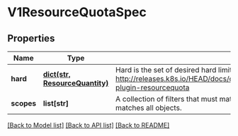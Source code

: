 # V1ResourceQuotaSpec

## Properties
Name | Type | Description | Notes
------------ | ------------- | ------------- | -------------
**hard** | [**dict(str, ResourceQuantity)**](ResourceQuantity.md) | Hard is the set of desired hard limits for each named resource. More info: http://releases.k8s.io/HEAD/docs/design/admission_control_resource_quota.md#admissioncontrol-plugin-resourcequota | [optional] 
**scopes** | **list[str]** | A collection of filters that must match each object tracked by a quota. If not specified, the quota matches all objects. | [optional] 

[[Back to Model list]](../README.md#documentation-for-models) [[Back to API list]](../README.md#documentation-for-api-endpoints) [[Back to README]](../README.md)



